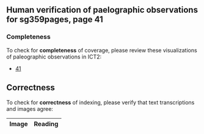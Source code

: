

## Human verification of paelographic observations for sg359pages, page 41

###  Completeness

To check for **completeness** of coverage, please review these visualizations of paleographic observations in ICT2:

-  [41](http://www.homermultitext.org/ict2/)

## Correctness

To check for **correctness** of indexing, please verify that text transcriptions and images agree:

| Image     | Reading     |
| :------------- | :------------- |

